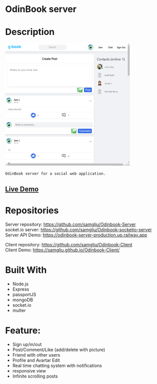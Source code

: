 # OdinBook server

# Description

[<img alt="" width="400px" src="images/odinBook.png" />](https://samgliu.github.io/Odinbook-Client/)

    OdinBook server for a social web application.

[<h2>Live Demo</h2>](https://samgliu.github.io/Odinbook-Client/)

# Repositories

Server repository: https://github.com/samgliu/Odinbook-Server  
socket.io server: https://github.com/samgliu/Odinbook-socketio-server  
Server API Demo: https://odinbook-server-production.up.railway.app

Client repository: https://github.com/samgliu/Odinbook-Client  
Client Demo: https://samgliu.github.io/Odinbook-Client/

# Built With

- Node.js
- Express
- passportJS
- mongoDB
- socket.io
- multer

# Feature:

- Sign up/in/out
- Post/Comment/Like (add/delete with picture)
- Friend with other users
- Profile and Avartar Edit
- Real time chatting system with notifications
- responsive view
- Infinite scrolling posts
